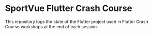 # SportVue Flutter Crash Course
This repository logs the state of the Flutter project used in Flutter Crash Course workshops at the end of each session.